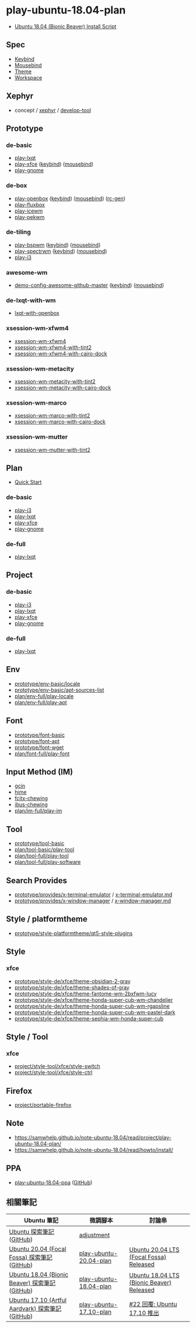# play-ubuntu-18.04-plan

* [Ubuntu 18.04 (Bionic Beaver) Install Script](https://github.com/samwhelp/play-ubuntu-18.04-plan)


## Spec

* [Keybind](docs/spec/Keybind.md)
* [Mousebind](docs/spec/Mousebind.md)
* [Theme](docs/spec/Theme.md)
* [Workspace](docs/spec/Workspace.md)


## Xephyr

* concept / [xephyr](concept/xephyr) / [develop-tool](concept/xephyr/develop-tool)


## Prototype

### de-basic


* [play-lxqt](prototype/de-basic/play-lxqt)
* [play-xfce](prototype/de-basic/play-xfce) ([keybind](prototype/de-basic/play-xfce/spec-keybind.md)) ([mousebind](prototype/de-basic/play-xfce/spec-mousebind.md))
* [play-gnome](prototype/de-basic/play-gnome)


### de-box

* [play-openbox](prototype/de-box/play-openbox) ([keybind](prototype/de-box/play-openbox/spec-keybind.md)) ([mousebind](prototype/de-box/play-openbox/spec-mousebind.md)) ([rc-gen](prototype/de-box/play-openbox/config/openbox/openbox-gen-rc))
* [play-fluxbox](prototype/de-box/play-fluxbox)
* [play-icewm](prototype/de-box/play-icewm)
* [play-pekwm](prototype/de-box/play-pekwm)


### de-tiling

* [play-bspwm](prototype/de-tiling/play-bspwm) ([keybind](prototype/de-tiling/play-bspwm/spec-keybind.md)) ([mousebind](prototype/de-tiling/play-bspwm/spec-mousebind.md))
* [play-spectrwm](prototype/de-tiling/play-spectrwm) ([keybind](prototype/de-tiling/play-spectrwm/spec-keybind.md)) ([mousebind](prototype/de-tiling/play-spectrwm/spec-mousebind.md))
* [play-i3](prototype/de-basic/play-i3)

### awesome-wm

* [demo-config-awesome-github-master](concept/awesome-wm/demo-start/demo-config-awesome-github-master) ([keybind](concept/awesome-wm/demo-start/demo-config-awesome-github-master/spec-keybind.md)) ([mousebind](concept/awesome-wm/demo-start/demo-config-awesome-github-master/spec-mousebind.md))

### de-lxqt-with-wm

* [lxqt-with-openbox](prototype/de-lxqt-with-wm/lxqt-with-openbox)


### xsession-wm-xfwm4

* [xsession-wm-xfwm4](prototype/xsession-wm-xfwm4/xsession-wm-xfwm4)
* [xsession-wm-xfwm4-with-tint2](prototype/xsession-wm-xfwm4/xsession-wm-xfwm4-with-tint2)
* [xsession-wm-xfwm4-with-cairo-dock](prototype/xsession-wm-xfwm4/xsession-wm-xfwm4-with-cairo-dock)


### xsession-wm-metacity

* [xsession-wm-metacity-with-tint2](prototype/xsession-wm-metacity/metacity/xsession-wm-metacity-with-tint2)
* [xsession-wm-metacity-with-cairo-dock](prototype/xsession-wm-metacity/metacity/xsession-wm-metacity-with-cairo-dock)


### xsession-wm-marco

* [xsession-wm-marco-with-tint2](prototype/xsession-wm-metacity/marco/xsession-wm-marco-with-tint2)
* [xsession-wm-marco-with-cairo-dock](prototype/xsession-wm-metacity/marco/xsession-wm-marco-with-cairo-dock)


### xsession-wm-mutter

* [xsession-wm-mutter-with-tint2](prototype/xsession-wm-metacity/mutter/xsession-wm-mutter-with-tint2)


## Plan

* [Quick Start](docs/howto/start.md)

### de-basic

* [play-i3](plan/de-basic/play-i3)
* [play-lxqt](plan/de-basic/play-lxqt)
* [play-xfce](plan/de-basic/play-xfce)
* [play-gnome](plan/de-basic/play-gnome)


### de-full

* [play-lxqt](plan/de-full/play-lxqt)


## Project


### de-basic

* [play-i3](plan/de-basic/play-i3/prj/play-i3/app/usr/share/play-i3)
* [play-lxqt](plan/de-basic/play-lxqt/prj/play-lxqt/app/usr/share/play-lxqt)
* [play-xfce](plan/de-basic/play-xfce/prj/play-xfce/app/usr/share/play-xfce)
* [play-gnome](plan/de-basic/play-gnome/prj/play-gnome/app/usr/share/play-gnome)


### de-full

* [play-lxqt](plan/de-full/play-lxqt/prj/play-lxqt/app/usr/share/play-lxqt)


## Env

* [prototype/env-basic/locale](prototype/env-basic/locale)
* [prototype/env-basic/apt-sources-list](prototype/env-basic/apt-sources-list)
* [plan/env-full/play-locale](plan/env-full/play-locale)
* [plan/env-full/play-apt](plan/env-full/play-apt)


## Font

* [prototype/font-basic](prototype/font-basic)
* [prototype/font-apt](prototype/font-apt)
* [prototype/font-wget](prototype/font-wget)
* [plan/font-full/play-font](plan/font-full/play-font)


## Input Method (IM)

* [gcin](prototype/im-basic/gcin)
* [hime](prototype/im-basic/hime)
* [fcitx-chewing](prototype/im-basic/fcitx-chewing)
* [ibus-chewing](prototype/im-basic/ibus-chewing)
* [plan/im-full/play-im](plan/im-full/play-im)


## Tool

* [prototype/tool-basic](prototype/tool-basic)
* [plan/tool-basic/play-tool](plan/tool-basic/play-tool)
* [plan/tool-full/play-tool](plan/tool-full/play-tool)
* [plan/tool-full/play-software](plan/tool-full/play-software)

## Search Provides

* [prototype/provides/x-terminal-emulator](prototype/provides/x-terminal-emulator) / [x-terminal-emulator.md](prototype/provides/x-terminal-emulator/x-terminal-emulator.md)
* [prototype/provides/x-window-manager](prototype/provides/x-window-manager) / [x-window-manager.md](prototype/provides/x-window-manager/x-window-manager.md)

## Style / platformtheme

* [prototype/style-platformtheme/qt5-style-plugins](prototype/style-platformtheme/qt5-style-plugins)


## Style

### xfce

* [prototype/style-de/xfce/theme-obsidian-2-gray](prototype/style-de/xfce/theme-obsidian-2-gray)
* [prototype/style-de/xfce/theme-shades-of-gray](prototype/style-de/xfce/theme-shades-of-gray)
* [prototype/style-de/xfce/theme-fantome-wm-2bxfwm-lucy](prototype/style-de/xfce/theme-fantome-wm-2bxfwm-lucy)
* [prototype/style-de/xfce/theme-honda-super-cub-wm-chandelier](prototype/style-de/xfce/theme-honda-super-cub-wm-chandelier)
* [prototype/style-de/xfce/theme-honda-super-cub-wm-rgapsline](prototype/style-de/xfce/theme-honda-super-cub-wm-rgapsline)
* [prototype/style-de/xfce/theme-honda-super-cub-wm-pastel-dark](prototype/style-de/xfce/theme-honda-super-cub-wm-pastel-dark)
* [prototype/style-de/xfce/theme-sephia-wm-honda-super-cub](prototype/style-de/xfce/theme-sephia-wm-honda-super-cub)


## Style / Tool

### xfce

* [project/style-tool/xfce/style-switch](project/style-tool/xfce/style-switch)
* [project/style-tool/xfce/style-ctrl](project/style-tool/xfce/style-ctrl)


## Firefox

* [project/portable-firefox](project/portable-firefox)


## Note

* https://samwhelp.github.io/note-ubuntu-18.04/read/project/play-ubuntu-18.04-plan/
* https://samwhelp.github.io/note-ubuntu-18.04/read/howto/install/


## PPA

* [play-ubuntu-18.04-ppa](https://samwhelp.github.io/play-ubuntu-18.04-ppa/) ([GitHub](https://github.com/samwhelp/play-ubuntu-18.04-ppa))




## 相關筆記

| Ubuntu 筆記 | 微調腳本 | 討論串 |
| --- | --- | --- |
| [Ubuntu 探索筆記](https://samwhelp.github.io/note-about-ubuntu) ([GitHub](https://github.com/samwhelp/note-about-ubuntu)) | [adjustment](https://github.com/samwhelp/note-about-ubuntu/tree/gh-pages/_demo/adjustment) |   |
| [Ubuntu 20.04 (Focal Fossa) 探索筆記](https://samwhelp.github.io/note-ubuntu-20.04) ([GitHub](https://github.com/samwhelp/note-ubuntu-20.04)) | [play-ubuntu-20.04-plan](https://github.com/samwhelp/play-ubuntu-20.04-plan) | [Ubuntu 20.04 LTS (Focal Fossa) Released](https://www.ubuntu-tw.org/modules/newbb/viewtopic.php?post_id=362340#forumpost362340) |
| [Ubuntu 18.04 (Bionic Beaver) 探索筆記](https://samwhelp.github.io/note-ubuntu-18.04) ([GitHub](https://github.com/samwhelp/note-ubuntu-18.04)) | [play-ubuntu-18.04-plan](https://github.com/samwhelp/play-ubuntu-18.04-plan) | [Ubuntu 18.04 LTS (Bionic Beaver) Released](https://www.ubuntu-tw.org/modules/newbb/viewtopic.php?post_id=359750#forumpost359750) |
| [Ubuntu 17.10 (Artful Aardvark) 探索筆記](https://samwhelp.github.io/note-ubuntu-17.10) ([GitHub](https://github.com/samwhelp/note-ubuntu-17.10)) | [play-ubuntu-17.10-plan](https://github.com/samwhelp/play-ubuntu-17.10-plan) | [#22 回覆: Ubuntu 17.10 推出](https://www.ubuntu-tw.org/modules/newbb/viewtopic.php?post_id=358814#forumpost358814) |
